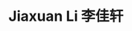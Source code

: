 ---
layout: page
title: Jiaxuan Li 李佳轩
description: Master's Student<br />硕士研究生<br />&nbsp;
img: /assets/avatar/jiaxuan.png
email: lijiaxuanchn@outlook.com
bio: >
    He is a people with 96.72% gene from Northern Chinese Han, and he live in Shandong province from kindergarten to university. Besides, 3% of his genes are from homo neanderthalensis. He is a computer programmer whose primary interest is in Genetics. In COMICS, he wants to study life science systematically and to discover the secret between genetic code and human health. He is fond of reading, swimming, and traveling. His New Year’s wishes of 2023 are getting thin, paper publishing and being admitted as a Graduate student. If he succeeds in losing weight, he will change this portrait (he did it).  
bio_cn: >
    他是一个是96.72%的北方汉族人，他从幼儿园到大学一直都在山东。除此之外，他还有3%的尼安德特人基因。他是一个沉迷遗传学的码农，他希望在COMICS对生命科学进行系统的学习，探究遗传密码与人类健康的奥秘。他喜欢读书、游泳和旅行。他的2023愿望是瘦、发以及上岸。等哪一天他减肥成功，他会换掉这个头像（已更换）。
github: aStudyingTurtle
orcid: 0000-0002-1782-5784
importance: 42
category: student
---